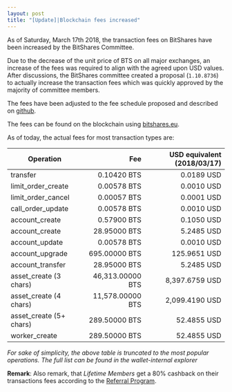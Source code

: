 ```yaml
---
layout: post
title: "[Update]|Blockchain fees increased"
--- 
```


As of Saturday, March 17th 2018, the transaction fees on BitShares have
been increased by the BitShares Committee.

Due to the decrease of the unit price of BTS on all major exchanges, an increase 
of the fees was required to align with the agreed upon USD values.
After discussions, the BitShares committee created a
proposal (`1.10.8736`) to actually increase the transaction
fees which was quickly approved by the majority of committee members.

The fees have been adjusted to the fee schedule proposed and described
on [github](https://raw.githubusercontent.com/BitShares-Committee/Instructions/master/usd-denominated-fees/config.py).

The fees can be found on the blockchain using [bitshares.eu](https://wallet.bitshares.eu/explorer/fees).

As of today, the actual fees for most transaction types are:

| Operation                                 |                      Fee |  USD equivalent (2018/03/17)|
| ----------------------------------------- | ------------------------:| --------------------:|
| transfer                                  |              0.10420 BTS |           0.0189 USD |
| limit_order_create                        |              0.00578 BTS |           0.0010 USD |
| limit_order_cancel                        |              0.00057 BTS |           0.0001 USD |
| call_order_update                         |              0.00578 BTS |           0.0010 USD |
| account_create                            |              0.57900 BTS |           0.1050 USD |
| account_create                            |             28.95000 BTS |           5.2485 USD |
| account_update                            |              0.00578 BTS |           0.0010 USD |
| account_upgrade                           |            695.00000 BTS |         125.9651 USD |
| account_transfer                          |             28.95000 BTS |           5.2485 USD |
| asset_create (3 chars)                    |         46,313.00000 BTS |       8,397.6759 USD |
| asset_create (4 chars)                    |         11,578.00000 BTS |       2,099.4190 USD |
| asset_create (5+ chars)                   |            289.50000 BTS |          52.4855 USD |
| worker_create                             |            289.50000 BTS |          52.4855 USD |

*For sake of simplicity, the above table is truncated to the most popular operations. The full list can be found in the wallet-internal explorer*

**Remark**: Also remark, that *Lifetime Members* get a 80% cashback on
their transactions fees according to the [Referral Program](https://bitshares.org/referral-program/).
